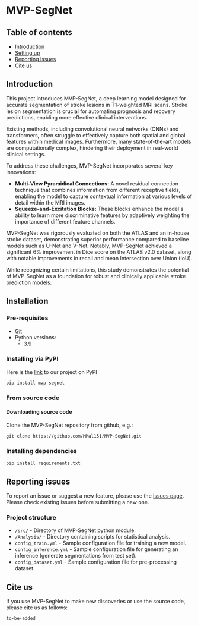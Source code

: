 # MVP-SegNet

## Table of contents
* [Introduction](#introduction)
* [Setting up](#setting-up-SPARC-SPy)
* [Reporting issues](#reporting-issues)
* [Cite us](#cite-us)

## Introduction
This project introduces MVP-SegNet, a deep learning model designed for accurate segmentation of stroke lesions in T1-weighted MRI scans. Stroke lesion segmentation is crucial for automating prognosis and recovery predictions, enabling more effective clinical interventions. 

Existing methods, including convolutional neural networks (CNNs) and transformers, often struggle to effectively capture both spatial and global features within medical images. Furthermore, many state-of-the-art models are computationally complex, hindering their deployment in real-world clinical settings. 

To address these challenges, MVP-SegNet incorporates several key innovations:

* **Multi-View Pyramidical Connections:** A novel residual connection technique that combines information from different receptive fields, enabling the model to capture contextual information at various levels of detail within the MRI images.
* **Squeeze-and-Excitation Blocks:** These blocks enhance the model's ability to learn more discriminative features by adaptively weighting the importance of different feature channels.

MVP-SegNet was rigorously evaluated on both the ATLAS and an in-house stroke dataset, demonstrating superior performance compared to baseline models such as U-Net and V-Net. Notably, MVP-SegNet achieved a significant 6% improvement in Dice score on the ATLAS v2.0 dataset, along with notable improvements in recall and mean Intersection over Union (IoU).

While recognizing certain limitations, this study demonstrates the potential of MVP-SegNet as a foundation for robust and clinically applicable stroke prediction models.


## Installation
### Pre-requisites 
- [Git](https://git-scm.com/)
- Python versions:
   - 3.9
###  Installing via PyPI

Here is the [link](https://pypi.org/project//) to our project on PyPI 
```
pip install mvp-segnet
```
### From source code
#### Downloading source code
Clone the MVP-SegNet repository from github, e.g.:
```
git clone https://github.com/MMal151/MVP-SegNet.git 
```

### Installing dependencies
```
pip install requirements.txt
```

## Reporting issues 
To report an issue or suggest a new feature, please use the [issues page](https://github.com/MMal151/MVP-SegNet/issues). 
Please check existing issues before submitting a new one.

### Project structure
* `/src/` - Directory of MVP-SegNet python module.
* `/Analysis/` - Directory containing scripts for statistical analysis.
* `config_train.yml` - Sample configuration file for training a new model.
* `config_inference.yml` - Sample configuration file for generating an inference (generate segmentations from test set).
* `config_dataset.yml` - Sample configuration file for pre-processing dataset.


## Cite us
If you use MVP-SegNet to make new discoveries or use the source code, please cite us as follows:
```
to-be-added 


